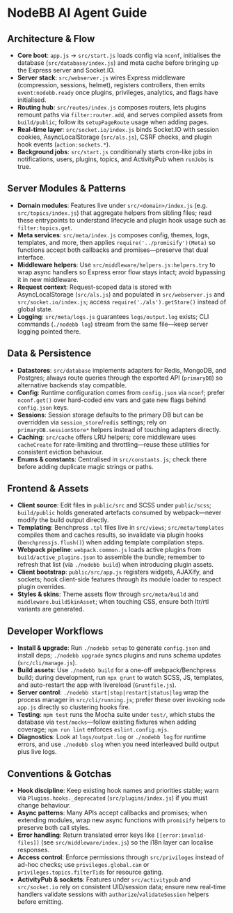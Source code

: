 # NodeBB AI Agent Guide
## Architecture & Flow
- **Core boot**: `app.js` → `src/start.js` loads config via `nconf`, initialises the database (`src/database/index.js`) and meta cache before bringing up the Express server and Socket.IO.
- **Server stack**: `src/webserver.js` wires Express middleware (compression, sessions, helmet), registers controllers, then emits `event:nodebb.ready` once plugins, privileges, analytics, and flags have initialised.
- **Routing hub**: `src/routes/index.js` composes routers, lets plugins remount paths via `filter:router.add`, and serves compiled assets from `build/public`; follow its `setupPageRoute` usage when adding pages.
- **Real-time layer**: `src/socket.io/index.js` binds Socket.IO with session cookies, AsyncLocalStorage (`src/als.js`), CSRF checks, and plugin hook events (`action:sockets.*`).
- **Background jobs**: `src/start.js` conditionally starts cron-like jobs in notifications, users, plugins, topics, and ActivityPub when `runJobs` is true.
## Server Modules & Patterns
- **Domain modules**: Features live under `src/<domain>/index.js` (e.g. `src/topics/index.js`) that aggregate helpers from sibling files; read these entrypoints to understand lifecycle and plugin hook usage such as `filter:topics.get`.
- **Meta services**: `src/meta/index.js` composes config, themes, logs, templates, and more, then applies `require('../promisify')(Meta)` so functions accept both callbacks and promises—preserve that dual interface.
- **Middleware helpers**: Use `src/middleware/helpers.js:helpers.try` to wrap async handlers so Express error flow stays intact; avoid bypassing it in new middleware.
- **Request context**: Request-scoped data is stored with AsyncLocalStorage (`src/als.js`) and populated in `src/webserver.js` and `src/socket.io/index.js`; access `require('./als').getStore()` instead of global state.
- **Logging**: `src/meta/logs.js` guarantees `logs/output.log` exists; CLI commands (`./nodebb log`) stream from the same file—keep server logging pointed there.
## Data & Persistence
- **Datastores**: `src/database` implements adapters for Redis, MongoDB, and Postgres; always route queries through the exported API (`primaryDB`) so alternative backends stay compatible.
- **Config**: Runtime configuration comes from `config.json` via `nconf`; prefer `nconf.get()` over hard-coded env vars and gate new flags behind `config.json` keys.
- **Sessions**: Session storage defaults to the primary DB but can be overridden via `session_store`/`redis` settings; rely on `primaryDB.sessionStore*` helpers instead of touching adapters directly.
- **Caching**: `src/cache` offers LRU helpers; core middleware uses `cacheCreate` for rate-limiting and throttling—reuse these utilities for consistent eviction behaviour.
- **Enums & constants**: Centralised in `src/constants.js`; check there before adding duplicate magic strings or paths.
## Frontend & Assets
- **Client source**: Edit files in `public/src` and SCSS under `public/scss`; `build/public` holds generated artefacts consumed by webpack—never modify the build output directly.
- **Templating**: Benchpress `.tpl` files live in `src/views`; `src/meta/templates` compiles them and caches results, so invalidate via plugin hooks (`benchpressjs.flush()`) when adding template compilation steps.
- **Webpack pipeline**: `webpack.common.js` loads active plugins from `build/active_plugins.json` to assemble the bundle; remember to refresh that list (via `./nodebb build`) when introducing plugin assets.
- **Client bootstrap**: `public/src/app.js` registers widgets, AJAXify, and sockets; hook client-side features through its module loader to respect plugin overrides.
- **Styles & skins**: Theme assets flow through `src/meta/build` and `middleware.buildSkinAsset`; when touching CSS, ensure both ltr/rtl variants are generated.
## Developer Workflows
- **Install & upgrade**: Run `./nodebb setup` to generate `config.json` and install deps; `./nodebb upgrade` syncs plugins and runs schema updates (`src/cli/manage.js`).
- **Build assets**: Use `./nodebb build` for a one-off webpack/Benchpress build; during development, run `npx grunt` to watch SCSS, JS, templates, and auto-restart the app with livereload (`Gruntfile.js`).
- **Server control**: `./nodebb start|stop|restart|status|log` wrap the process manager in `src/cli/running.js`; prefer these over invoking `node app.js` directly so clustering hooks fire.
- **Testing**: `npm test` runs the Mocha suite under `test/`, which stubs the database via `test/mocks`—follow existing fixtures when adding coverage; `npm run lint` enforces `eslint.config.mjs`.
- **Diagnostics**: Look at `logs/output.log` or `./nodebb log` for runtime errors, and use `./nodebb slog` when you need interleaved build output plus live logs.
## Conventions & Gotchas
- **Hook discipline**: Keep existing hook names and priorities stable; warn via `Plugins.hooks._deprecated` (`src/plugins/index.js`) if you must change behaviour.
- **Async patterns**: Many APIs accept callbacks and promises; when extending modules, wrap new async functions with `promisify` helpers to preserve both call styles.
- **Error handling**: Return translated error keys like `[[error:invalid-files]]` (see `src/middleware/index.js`) so the i18n layer can localise responses.
- **Access control**: Enforce permissions through `src/privileges` instead of ad-hoc checks; use `privileges.global.can` or `privileges.topics.filterTids` for resource gating.
- **ActivityPub & sockets**: Features under `src/activitypub` and `src/socket.io` rely on consistent UID/session data; ensure new real-time handlers validate sessions with `authorize`/`validateSession` helpers before emitting.
